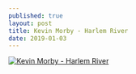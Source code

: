 ```yaml
---
published: true
layout: post
title: Kevin Morby - Harlem River
date: 2019-01-03
---
```

[![Kevin Morby - Harlem River](http://img.youtube.com/vi/kk7t4LhKCw4/0.jpg)](http://www.youtube.com/watch?v=kk7t4LhKCw4 "Kevin Morby - Harlem River")

